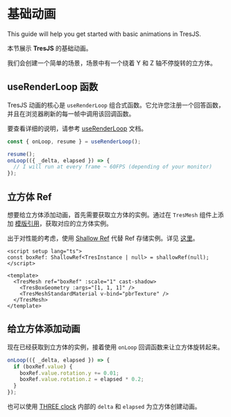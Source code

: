 # 基础动画

This guide will help you get started with basic animations in TresJS.

本节展示 **TresJS** 的基础动画。

我们会创建一个简单的场景，场景中有一个绕着 Y 和 Z 轴不停旋转的立方体。

<StackBlitzEmbed projectId="tresjs-basic-animations" />

## useRenderLoop 函数

TresJS 动画的核心是 `useRenderLoop` 组合式函数。它允许您注册一个回答函数，并且在浏览器刷新的每一帧中调用该回调函数。

要查看详细的说明，请参考 [useRenderLoop](/api/composables#userenderloop) 文档。

```ts
const { onLoop, resume } = useRenderLoop();

resume();
onLoop(({ _delta, elapsed }) => {
  // I will run at every frame ~ 60FPS (depending of your monitor)
});
```

## 立方体 Ref

想要给立方体添加动画，首先需要获取立方体的实例。通过在 `TresMesh` 组件上添加 [模版引用](https://vuejs.org/guide/essentials/template-refs.html)，获取对应的立方体实例。

出于对性能的考虑，使用 [Shallow Ref](https://v3.vuejs.org/guide/reactivity-fundamentals.html#shallow-reactivity) 代替 Ref 存储实例。详见 [这里](../advanced/caveats.md#reactivity)。

```vue
<script setup lang="ts">
const boxRef: ShallowRef<TresInstance | null> = shallowRef(null);
</script>

<template>
  <TresMesh ref="boxRef" :scale="1" cast-shadow>
    <TresBoxGeometry :args="[1, 1, 1]" />
    <TresMeshStandardMaterial v-bind="pbrTexture" />
  </TresMesh>
</template>
```

## 给立方体添加动画

现在已经获取到立方体的实例，接着使用 `onLoop` 回调函数来让立方体旋转起来。

```ts
onLoop(({ _delta, elapsed }) => {
  if (boxRef.value) {
    boxRef.value.rotation.y += 0.01;
    boxRef.value.rotation.z = elapsed * 0.2;
  }
});
```

也可以使用 [THREE clock](https://threejs.org/docs/?q=clock#api/en/core/Clock) 内部的 `delta` 和 `elapsed` 为立方体创建动画。
